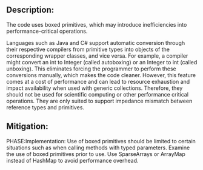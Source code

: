 ## Description:

The code uses boxed primitives, which may introduce inefficiencies into performance-critical operations.

Languages such as Java and C# support automatic conversion through their respective compilers from primitive types into objects of the corresponding wrapper classes, and vice versa. For example, a compiler might convert an int to Integer (called autoboxing) or an Integer to int (called unboxing). This eliminates forcing the programmer to perform these conversions manually, which makes the code cleaner. However, this feature comes at a cost of performance and can lead to resource exhaustion and impact availability when used with generic collections. Therefore, they should not be used for scientific computing or other performance critical operations. They are only suited to support impedance mismatch between reference types and primitives.

## Mitigation:


PHASE:Implementation:
Use of boxed primitives should be limited to certain situations such as when calling methods with typed parameters. Examine the use of boxed primitives prior to use. Use SparseArrays or ArrayMap instead of HashMap to avoid performance overhead.

